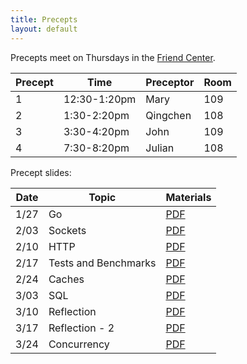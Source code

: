 ```yaml
---
title: Precepts
layout: default
---
```


Precepts meet on Thursdays in the [Friend Center](https://api.princeton.edu/campus-map/link?id=0616).

| Precept | Time         | Preceptor | Room |
|---------|--------------|-----------|------|
| 1       | 12:30-1:20pm | Mary      | 109  |
| 2       | 1:30-2:20pm  | Qingchen  | 108  |
| 3       | 3:30-4:20pm  | John      | 109  |
| 4       | 7:30-8:20pm  | Julian    | 108  |

Precept slides:

|Date   | Topic    | Materials      |
|-------|----------|----------------|
| 1/27  | Go       | [PDF](/precepts/Go-Programming.pdf) |
| 2/03  | Sockets  | [PDF](/precepts/Socket-Programming.pdf) |
| 2/10  | HTTP     | [PDF](/precepts/HTTP.pdf) |
| 2/17  | Tests and Benchmarks | [PDF](/precepts/Testing-and-Benchmarking.pdf) |
| 2/24  | Caches   | [PDF](/precepts/Cache-Eviction.pdf) |
| 3/03  | SQL      | [PDF](/precepts/SQL.pdf) |
| 3/10  | Reflection | [PDF](/precepts/Reflection1.pdf) |
| 3/17  | Reflection - 2 | [PDF](/precepts/Reflection2.pdf) |
| 3/24  | Concurrency | [PDF](/precepts/Concurrency1.pdf) |

<!--
| 3/31  | Concurrency - 2 | [PDF](/precepts/Concurrency2.pdf) |
-->
